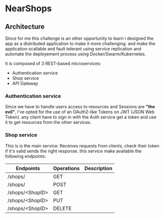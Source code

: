 # NearShops
## Architecture
Since for me this challenge is an other opportunity to learn i designed the app as a distributed application to make it more challenging. and make the application scallable and fault telerant using service replication and automate the deployement process using Docker/Swarm/Kubernetes.

It is composed of 3 REST-based microservices:
* Authentication service
* Shop service
* API Gateway

### Authentication service
Since we have to handle users access to resources and Sessions are **"the evil"**, i've opted for the use of an OAuth2-like Tokens on JWT (JSON Web Token). any client have to sign in with the Auth service get a token and use it to get resources from the other services.

### Shop service
This is is the main service: Receives requests from clients, check their token if it's valid sends the right response. this service make available the following endpoints:

|Endpoints|Operations|Description|
|---------|----------|-----------|
|/shops/|GET|     |
|/shops/|POST|     |
|/shops/\<ShopID\>|GET|     |
|/shops/\<ShopID\>|PUT|     |
|/shops/\<ShopID\>|DELETE|     |
